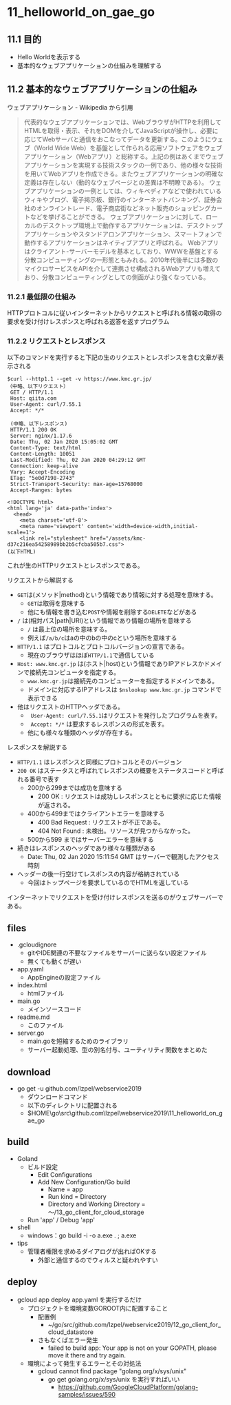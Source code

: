 # 11_helloworld_on_gae_go
## 11.1 目的

- Hello Worldを表示する
- 基本的なウェブアプリケーションの仕組みを理解する

## 11.2 基本的なウェブアプリケーションの仕組み

ウェブアプリケーション - Wikipedia から引用

>代表的なウェブアプリケーションでは、WebブラウザがHTTPを利用してHTMLを取得・表示、それをDOMを介してJavaScriptが操作し、必要に応じてWebサーバと通信をおこなってデータを更新する。このようにウェブ（World Wide Web）を基盤として作られる応用ソフトウェアをウェブアプリケーション（Webアプリ）と総称する。上記の例はあくまでウェブアプリケーションを実現する技術スタックの一例であり、他の様々な技術を用いてWebアプリを作成できる。またウェブアプリケーションの明確な定義は存在しない（動的なウェブページとの差異は不明瞭である）。
>ウェブアプリケーションの一例としては、ウィキペディアなどで使われているウィキやブログ、電子掲示板、銀行のインターネットバンキング、証券会社のオンライントレード、電子商店街などネット販売のショッピングカートなどを挙げることができる。
>ウェブアプリケーションに対して、ローカルのデスクトップ環境上で動作するアプリケーションは、デスクトップアプリケーションやスタンドアロンアプリケーション、スマートフォンで動作するアプリケーションはネイティブアプリと呼ばれる。
>Webアプリはクライアント-サーバーモデルを基本としており、WWWを基盤とする分散コンピューティングの一形態ともみれる。2010年代後半には多数のマイクロサービスをAPIを介して連携させ構成されるWebアプリも増えており、分散コンピューティングとしての側面がより強くなっている。

### 11.2.1 最低限の仕組み

HTTPプロトコルに従いインターネットからリクエストと呼ばれる情報の取得の要求を受け付けレスポンスと呼ばれる返答を返すプログラム

### 11.2.2 リクエストとレスポンス

以下のコマンドを実行すると下記の生のリクエストとレスポンスを含む文章が表示される


```
$curl --http1.1 --get -v https://www.kmc.gr.jp/
（中略、以下リクエスト）
 GET / HTTP/1.1
 Host: qiita.com
 User-Agent: curl/7.55.1
 Accept: */*
 
 (中略、以下レスポンス)
 HTTP/1.1 200 OK
 Server: nginx/1.17.6
 Date: Thu, 02 Jan 2020 15:05:02 GMT
 Content-Type: text/html
 Content-Length: 10051
 Last-Modified: Thu, 02 Jan 2020 04:29:12 GMT
 Connection: keep-alive
 Vary: Accept-Encoding
 ETag: "5e0d7198-2743"
 Strict-Transport-Security: max-age=15768000
 Accept-Ranges: bytes
 
<!DOCTYPE html>
<html lang='ja' data-path='index'>
  <head>
    <meta charset='utf-8'>
    <meta name='viewport' content='width=device-width,initial-scale=1'>
    <link rel="stylesheet" href="/assets/kmc-d37c216ea54258989bb2b5cfcba505b7.css">
(以下HTML)
```

これが生のHTTPリクエストとレスポンスである。

リクエストから解説する

- `GET`は(メソッド|method)という情報であり情報に対する処理を意味する。
    - `GET`は取得を意味する
    - 他にも情報を書き込む`POST`や情報を削除する`DELETE`などがある
- `/` は(相対パス|path|URI)という情報であり情報の場所を意味する
    - `/` は最上位の場所を意味する。
    - 例えば`/a/b/c`はaの中のbの中のcという場所を意味する
- `HTTP/1.1` はプロトコルとプロトコルバージョンの宣言である。
    - 現在のブラウザはほぼ`HTTP/1.1`で通信している
- `Host: www.kmc.gr.jp` は(ホスト|host)という情報でありIPアドレスかドメインで接続先コンピュータを指定する。
    - `www.kmc.gr.jp`は接続先のコンピューターを指定するドメインである。
    - ドメインに対応するIPアドレスは `$nslookup www.kmc.gr.jp` コマンドで表示できる
- 他はリクエストのHTTPヘッダである。
    - ` User-Agent: curl/7.55.1`はリクエストを発行したプログラムを表す。
    - ` Accept: */*` は要求するレスポンスの形式を表す。
    - 他にも様々な種類のヘッダが存在する。

レスポンスを解説する

- `HTTP/1.1` はレスポンスと同様にプロトコルとそのバージョン
- `200 OK` はステータスと呼ばれてレスポンスの概要をステータスコードと呼ばれる番号で表す
    - 200から299までは成功を意味する
        - 200 OK : リクエストは成功しレスポンスとともに要求に応じた情報が返される。
    - 400から499まではクライアントエラーを意味する
        - 400 Bad Request : リクエストが不正である。
        - 404 Not Found : 未検出。リソースが見つからなかった。
    - 500から599 まではサーバーエラーを意味する
- 続きはレスポンスのヘッダであり様々な種類がある
    - Date: Thu, 02 Jan 2020 15:11:54 GMT はサーバーで観測したアクセス時刻
- ヘッダーの後一行空けてレスポンスの内容が格納されている
    - 今回はトップページを要求しているのでHTMLを返している

インターネットでリクエストを受け付けレスポンスを送るのがウェブサーバーである。


## files
- .gcloudignore
  - gitやIDE関連の不要なファイルをサーバーに送らない設定ファイル
  - 無くても動くが遅い
- app.yaml
  - AppEngineの設定ファイル
- index.html
  - htmlファイル
- main.go
  - メインソースコード
- readme.md
  - このファイル
- server.go
  - main.goを短縮するためのライブラリ
  - サーバー起動処理、型の別名付与、ユーティリティ関数をまとめた
## download
- go get -u github.com/lzpel/webservice2019
  - ダウンロードコマンド
  - 以下のディレクトリに配置される
  - $HOME\go\src\github.com\lzpel\webservice2019\11_helloworld_on_gae_go
## build
- Goland
  - ビルド設定
    - Edit Configurations
    - Add New Configuration/Go build
      - Name = app
      - Run kind = Directory
      - Directory and Working Directory = ～/13_go_client_for_cloud_storage
  - Run 'app' / Debug 'app'
- shell
  - windows：go build -i -o a.exe . ; a.exe
- tips
  - 管理者権限を求めるダイアログが出ればOKする
    - 外部と通信するのでウィルスと疑われやすい
## deploy
- gcloud app deploy app.yaml を実行するだけ
  - プロジェクトを環境変数GOROOT内に配置すること
    - 配置例
      - ~/go/src/github.com/lzpel/webservice2019/12_go_client_for_cloud_datastore
    - さもなくばエラー発生
      - failed to build app: Your app is not on your GOPATH, please move it there and try again.
  - 環境によって発生するエラーとその対処法
    - gcloud cannot find package "golang.org/x/sys/unix"
      - go get golang.org/x/sys/unix を実行すればいい
        - https://github.com/GoogleCloudPlatform/golang-samples/issues/590